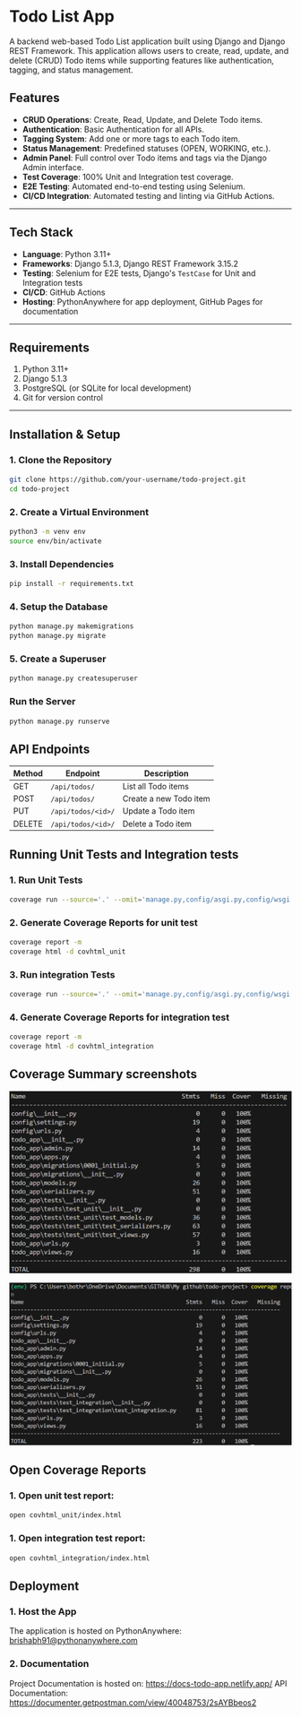 # Todo List App

A backend web-based Todo List application built using Django and Django REST Framework. This application allows users to create, read, update, and delete (CRUD) Todo items while supporting features like authentication, tagging, and status management.

## Features

- **CRUD Operations**: Create, Read, Update, and Delete Todo items.
- **Authentication**: Basic Authentication for all APIs.
- **Tagging System**: Add one or more tags to each Todo item.
- **Status Management**: Predefined statuses (OPEN, WORKING, etc.).
- **Admin Panel**: Full control over Todo items and tags via the Django Admin interface.
- **Test Coverage**: 100% Unit and Integration test coverage.
- **E2E Testing**: Automated end-to-end testing using Selenium.
- **CI/CD Integration**: Automated testing and linting via GitHub Actions.

---

## Tech Stack

- **Language**: Python 3.11+
- **Frameworks**: Django 5.1.3, Django REST Framework 3.15.2
- **Testing**: Selenium for E2E tests, Django's `TestCase` for Unit and Integration tests
- **CI/CD**: GitHub Actions
- **Hosting**: PythonAnywhere for app deployment, GitHub Pages for documentation

---

## Requirements

1. Python 3.11+
2. Django 5.1.3
3. PostgreSQL (or SQLite for local development)
4. Git for version control

---

## Installation & Setup

### 1. Clone the Repository
```bash
git clone https://github.com/your-username/todo-project.git
cd todo-project
```

### 2. Create a Virtual Environment
```bash
python3 -m venv env
source env/bin/activate
```

### 3. Install Dependencies
```bash
pip install -r requirements.txt
```

### 4. Setup the Database
```bash
python manage.py makemigrations
python manage.py migrate
```

### 5. Create a Superuser
```bash
python manage.py createsuperuser
```

### Run the Server
```bash
python manage.py runserve
```

## API Endpoints
| Method | Endpoint           | Description            |
|--------|--------------------|------------------------|
| GET    | `/api/todos/`      | List all Todo items    |
| POST   | `/api/todos/`      | Create a new Todo item |
| PUT    | `/api/todos/<id>/` | Update a Todo item     |
| DELETE | `/api/todos/<id>/` | Delete a Todo item     |

## Running Unit Tests and Integration tests
### 1. Run Unit Tests
```bash
coverage run --source='.' --omit='manage.py,config/asgi.py,config/wsgi.py,todo_app/tests/test_e2e/*,todo_app/tests/test_integration/*' manage.py test todo_app.tests.test_unit
```

### 2. Generate Coverage Reports for unit test
```bash
coverage report -m
coverage html -d covhtml_unit
```

### 3. Run integration Tests
```bash
coverage run --source='.' --omit='manage.py,config/asgi.py,config/wsgi.py,todo_app/tests/test_e2e/*,todo_app/tests/test_unit/*' manage.py test todo_app.tests.test_integration
```

### 4. Generate Coverage Reports for integration test
```bash
coverage report -m
coverage html -d covhtml_integration
```

## Coverage Summary screenshots

![Unit Test Coverage Summary Screenshot](coverage_screenshots/unit_test_report.png "Unit Test Report")

![Integration Test Coverage Summary Screenshot](coverage_screenshots/integration_test_report.png "Integration Test Report")

## Open Coverage Reports
### 1. Open unit test report:
```bash
open covhtml_unit/index.html
```
### 1. Open integration test report:
```bash
open covhtml_integration/index.html
```

## Deployment
### 1. Host the App
The application is hosted on PythonAnywhere: brishabh91@pythonanywhere.com

### 2. Documentation
Project Documentation is hosted on: https://docs-todo-app.netlify.app/
API Documentation: https://documenter.getpostman.com/view/40048753/2sAYBbeos2



